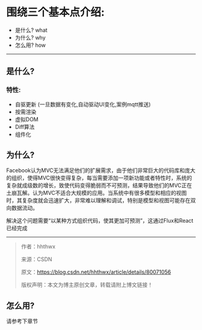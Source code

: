 # 围绕三个基本点介绍:

* 是什么? what
* 为什么? why
* 怎么用? how

---

## 是什么?

### 特性:

* 自驱更新 \(一旦数据有变化,自动驱动UI变化,案例mqtt推送\)
* 按需渲染
* 虚拟DOM
* Diff算法
* 组件化

## 为什么?

Facebook认为MVC无法满足他们的扩展需求，由于他们非常巨大的代码库和庞大的组织，使得MVC很快变得复杂，每当需要添加一项新功能或者特性时，系统的复杂就成级数的增长，致使代码变得脆弱而不可预测，结果导致他们的MVC正在土崩瓦解。认为MVC不适合大规模的应用。当系统中有很多模型和相应的视图时，其复杂度就会迅速扩大，非常难以理解和调试，特别是模型和视图可能存在双向数据流动。

解决这个问题需要“以某种方式组织代码，使其更加可预测”，这通过Flux和React已经完成

---------------------

> 作者：hhthwx
>
> 来源：CSDN
>
> 原文：https://blog.csdn.net/hhthwx/article/details/80071056
>
> 版权声明：本文为博主原创文章，转载请附上博文链接！

## 怎么用?

请参考下章节

